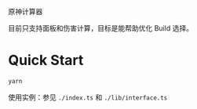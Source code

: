 原神计算器

目前只支持面板和伤害计算，目标是能帮助优化 Build 选择。

# Quick Start

```bash
yarn
```

使用实例：参见 `./index.ts` 和 `./lib/interface.ts`
